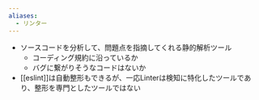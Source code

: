 ```yaml
---
aliases:
  - リンター
---
```

- ソースコードを分析して、問題点を指摘してくれる静的解析ツール
	- コーディング規約に沿っているか
	- バグに繋がりそうなコードはないか
- [[eslint]]は自動整形もできるが、一応Linterは検知に特化したツールであり、整形を専門としたツールではない